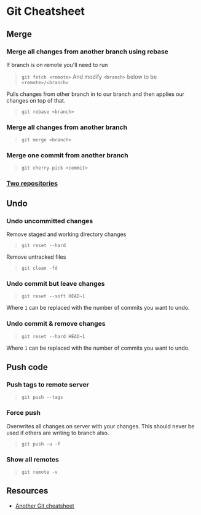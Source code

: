 # Git Cheatsheet #

## Merge ##
### Merge all changes from another branch using rebase ###
If branch is on remote you'll need to run
> `git fetch <remote>`
And modify `<branch>` below to be `<remote>/<branch>`

Pulls changes from other branch in to our branch and then applies our changes on top of that.
> `git rebase <branch>`

### Merge all changes from another branch ###
> `git merge <branch>`

### Merge one commit from another branch ###
> `git cherry-pick <commit>`

### [Two repositories](http://blog.caplin.com/2013/09/18/merging-two-git-repositories/) ###

## Undo ##
### Undo uncommitted changes ###
Remove staged and working directory changes

> `git reset --hard`

Remove untracked files

> `git clean -fd`

### Undo commit but leave changes ###
> `git reset --soft HEAD~1`

Where `1` can be replaced with the number of commits you want to undo.

### Undo commit & remove changes ###
> `git reset --hard HEAD~1`

Where `1` can be replaced with the number of commits you want to undo.

## Push code ##
### Push tags to remote server ###
> `git push --tags`

### Force push ###
Overwrites all changes on server with your changes. This should never be used if others are writing to branch also.
> `git push -u -f`

### Show all remotes ###
> `git remote -v`

## Resources ##
* [Another Git cheatsheet](https://github.com/jasonniebauer/git-cheatsheet)
